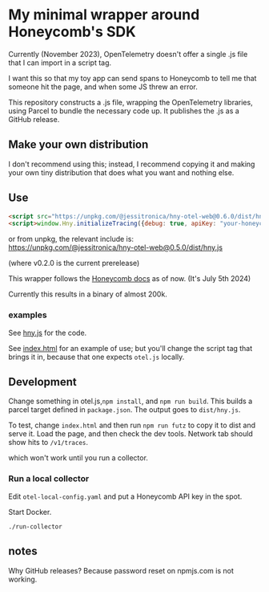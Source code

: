 # My minimal wrapper around Honeycomb's SDK

Currently (November 2023), OpenTelemetry doesn't offer a single .js file that I can import in a script tag.

I want this so that my toy app can send spans to Honeycomb to tell me that someone hit the page, and when some JS threw an error.

This repository constructs a .js file, wrapping the OpenTelemetry libraries, using Parcel to bundle the necessary code up. It publishes the .js as a GitHub release.

## Make your own distribution

I don't recommend using this; instead, I recommend copying it and making your own tiny distribution that does what you want and nothing else.

## Use

```html
<script src="https://unpkg.com/@jessitronica/hny-otel-web@0.6.0/dist/hny.js"></script>
<script>window.Hny.initializeTracing({debug: true, apiKey: "your-honeycomb-ingest-api-key", serviceName: "my-app"})</script>
```

or from unpkg, the relevant include is: https://unpkg.com/@jessitronica/hny-otel-web@0.5.0/dist/hny.js

(where v0.2.0 is the current prerelease)

This wrapper follows the [Honeycomb docs](https://docs.honeycomb.io/send-data/javascript-browser/honeycomb-distribution/) as of now.
(It's July 5th 2024)

Currently this results in a binary of almost 200k.

### examples

See [hny.js](https://github.com/jessitron/hny-otel-web/blob/main/src/hny.js) for the code.

See [index.html](https://github.com/jessitron/hny-otel-web/blob/main/src/index.html) for an example of use; but you'll change the script tag that brings it in, because that one expects `otel.js` locally.

## Development

Change something in otel.js,`npm install`, and `npm run build`. This builds a parcel target defined in `package.json`. The output goes to `dist/hny.js`.

To test, change `index.html` and then run `npm run futz` to copy it to dist and serve it. Load the page, and then check the dev tools. Network tab should show hits to `/v1/traces`.

which won't work until you run a collector.

### Run a local collector

Edit `otel-local-config.yaml` and put a Honeycomb API key in the spot.

Start Docker.

`./run-collector`

## notes

Why GitHub releases? Because password reset on npmjs.com is not working.
